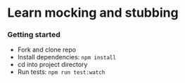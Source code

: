 # Learn mocking and stubbing

### Getting started
- Fork and clone repo
- Install dependencies: `npm install`
- cd into project directory
- Run tests: `npm run test:watch`
